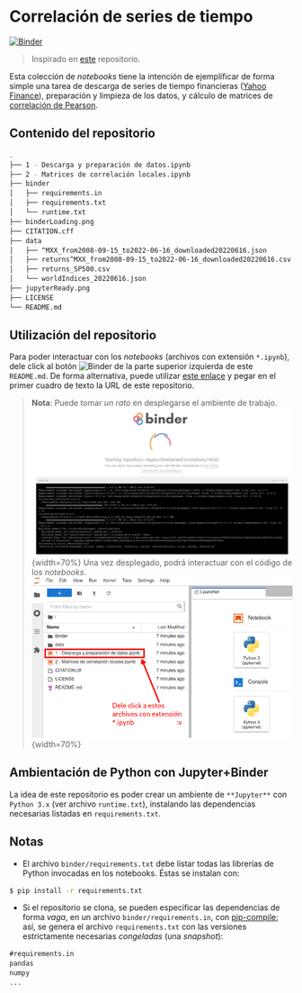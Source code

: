 # Correlación de series de tiempo

[![Binder](https://mybinder.org/badge_logo.svg)](https://mybinder.org/v2/gh/mijailo/timeSeriesCorrelations/HEAD)
> Inspirado en [este](http://mybinder.org/v2/gh/binder-examples/requirements/master) repositorio. 

Esta colección de _notebooks_ tiene la intención de ejemplificar de forma simple una tarea de descarga de series de tiempo financieras ([Yahoo Finance](https://finance.yahoo.com/)), preparación y limpieza de los datos, y cálculo de matrices de [correlación de Pearson](https://en.wikipedia.org/wiki/Pearson_correlation_coefficient).

## Contenido del repositorio

```sh
.
├── 1 - Descarga y preparación de datos.ipynb
├── 2 - Matrices de correlación locales.ipynb
├── binder
│   ├── requirements.in
│   ├── requirements.txt
│   └── runtime.txt
├── binderLoading.png
├── CITATION.cff
├── data
│   ├── ^MXX_from2008-09-15_to2022-06-16_downloaded20220616.json
│   ├── returns^MXX_from2008-09-15_to2022-06-16_downloaded20220616.csv
│   ├── returns_SP500.csv
│   └── worldIndices_20220616.json
├── jupyterReady.png
├── LICENSE
└── README.md
```

## Utilización del repositorio

Para poder interactuar con los _notebooks_ (archivos con extensión `*.ipynb`), dele click al botón ![Binder](https://mybinder.org/badge_logo.svg) de la parte superior izquierda de este `README.md`. De forma alternativa, puede utilizar [este enlace](https://mybinder.org/) y pegar en el primer cuadro de texto la URL de este repositorio.

> **Nota**: Puede tomar _un rato_ en desplegarse el ambiente de trabajo.
> ![Una imagen parecida a esta va a aparecer cuando se esté construyendo el ambiente.](./binderLoading.png){width=70%}
> Una vez desplegado, podrá interactuar con el código de los _notebooks_.
> ![Una vez que la construcción esté completa, va a salir una página como esta.](./jupyterReady.png){width=70%}

## Ambientación de Python con Jupyter+Binder

La idea de este repositorio es poder crear un ambiente de `**Jupyter**` con `Python 3.x` (ver archivo `runtime.txt`), instalando las dependencias necesarias listadas en `requirements.txt`.

## Notas

* El archivo `binder/requirements.txt` debe listar todas las librerías de Python invocadas en los notebooks. Éstas se instalan con:
```bash
$ pip install -r requirements.txt
```
* Si el repositorio se clona, se pueden especificar las dependencias de forma _vaga_, en un archivo `binder/requirements.in`, con [pip-compile](https://github.com/jazzband/pip-tools/); así, se genera el archivo `requirements.txt` con las versiones estrictamente necesarias _congeladas_ (una _snapshot_):
```txt
#requirements.in
pandas
numpy
...
```